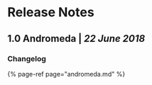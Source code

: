 # Release Notes

## 1.0 Andromeda   \|   _22 June 2018_

### Changelog

{% page-ref page="andromeda.md" %}

